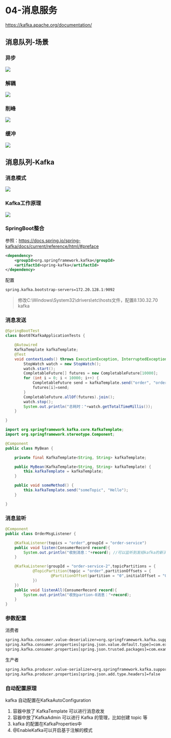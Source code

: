# 04-消息服务

<https://kafka.apache.org/documentation/> 

## 消息队列-场景

### 异步

![](04-消息服务/01.png)

### 解耦

![](04-消息服务/02.png)

### 削峰

![](04-消息服务/03.png)

### 缓冲

![](04-消息服务/04.png)

## 消息队列-Kafka

### 消息模式

![](04-消息服务/05.png)

### Kafka工作原理

![](04-消息服务/06.png)

### SpringBoot整合

参照：<https://docs.spring.io/spring-kafka/docs/current/reference/html/#preface>

~~~xml
<dependency>
    <groupId>org.springframework.kafka</groupId>
    <artifactId>spring-kafka</artifactId>
</dependency>
~~~

配置

~~~xml
spring.kafka.bootstrap-servers=172.20.128.1:9092
~~~

> 修改C:\Windows\System32\drivers\etc\hosts文件，配置8.130.32.70 kafka

### 消息发送

~~~java
@SpringBootTest
class Boot07KafkaApplicationTests {

    @Autowired
    KafkaTemplate kafkaTemplate;
    @Test
    void contextLoads() throws ExecutionException, InterruptedException {
        StopWatch watch = new StopWatch();
        watch.start();
        CompletableFuture[] futures = new CompletableFuture[10000];
        for (int i = 0; i < 10000; i++) {
            CompletableFuture send = kafkaTemplate.send("order", "order.create."+i, "订单创建了："+i);
            futures[i]=send;
        }
        CompletableFuture.allOf(futures).join();
        watch.stop();
        System.out.println("总耗时："+watch.getTotalTimeMillis());
    }

}
~~~

~~~java
import org.springframework.kafka.core.KafkaTemplate;
import org.springframework.stereotype.Component;

@Component
public class MyBean {

    private final KafkaTemplate<String, String> kafkaTemplate;

    public MyBean(KafkaTemplate<String, String> kafkaTemplate) {
        this.kafkaTemplate = kafkaTemplate;
    }

    public void someMethod() {
        this.kafkaTemplate.send("someTopic", "Hello");
    }

}
~~~

### 消息监听

~~~java
@Component
public class OrderMsgListener {

    @KafkaListener(topics = "order",groupId = "order-service")
    public void listen(ConsumerRecord record){
        System.out.println("收到消息："+record); //可以监听到发给kafka的新消息，以前的拿不到
    }

    @KafkaListener(groupId = "order-service-2",topicPartitions = {
            @TopicPartition(topic = "order",partitionOffsets = {
                    @PartitionOffset(partition = "0",initialOffset = "0")
            })
    })
    public void listenAll(ConsumerRecord record){
        System.out.println("收到partion-0消息："+record);
    }
}
~~~

### 参数配置

消费者

~~~xml
spring.kafka.consumer.value-deserializer=org.springframework.kafka.support.serializer.JsonDeserializer
spring.kafka.consumer.properties[spring.json.value.default.type]=com.example.Invoice
spring.kafka.consumer.properties[spring.json.trusted.packages]=com.example.main,com.example.another
~~~

生产者

~~~xml
spring.kafka.producer.value-serializer=org.springframework.kafka.support.serializer.JsonSerializer
spring.kafka.producer.properties[spring.json.add.type.headers]=false
~~~

### 自动配置原理

kafka 自动配置在KafkaAutoConfiguration

1. 容器中放了 KafkaTemplate 可以进行消息收发
2. 容器中放了KafkaAdmin 可以进行 Kafka 的管理，比如创建 topic 等
3. kafka 的配置在KafkaProperties中
4. @EnableKafka可以开启基于注解的模式